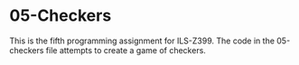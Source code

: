 # 05-Checkers

This is the fifth programming assignment for ILS-Z399. The code in the 05-checkers file attempts to create a game of checkers.
